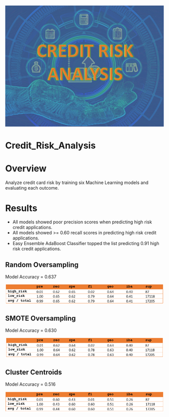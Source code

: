 ![](resourcesCR/CRA0.png) 

# Credit_Risk_Analysis

# Overview
Analyze credit card risk by training six Machine Learning models and evaluating each outcome.

# Results
* All models showed poor precision scores when predicting high risk credit applications.
* All models showed >= 0.60 recall scores in predicting high risk credit applications.
* Easy Ensemble AdaBoost Classifier topped the list predicting 0.91 high risk credit applications.
## Random Oversampling

 Model Accuracy = 0.637
 
 ![](resourcesCR/CRA1.png) 
 
## SMOTE Oversampling
Model Accuracy = 0.630

 ![](resourcesCR/CRA2.png) 

## Cluster Centroids
Model Accuracy = 0.516

 ![](resourcesCR/CRA3.png) 
 
 


